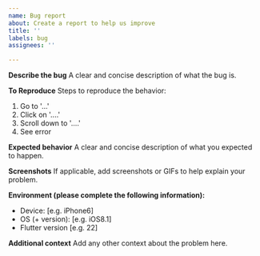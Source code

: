 ```yaml
---
name: Bug report
about: Create a report to help us improve
title: ''
labels: bug
assignees: ''

---
```


**Describe the bug**
A clear and concise description of what the bug is.

**To Reproduce**
Steps to reproduce the behavior:
1. Go to '...'
2. Click on '....'
3. Scroll down to '....'
4. See error

**Expected behavior**
A clear and concise description of what you expected to happen.

**Screenshots**
If applicable, add screenshots or GIFs to help explain your problem.

**Environment (please complete the following information):**
 - Device: [e.g. iPhone6]
 - OS (+ version): [e.g. iOS8.1]
 - Flutter version [e.g. 22]

**Additional context**
Add any other context about the problem here.
